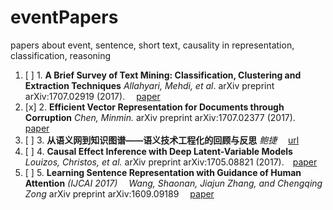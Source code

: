 # eventPapers

papers about event, sentence, short text, causality in representation, classification, reasoning 

1. [ ] 1. **A Brief Survey of Text Mining: Classification, Clustering and Extraction Techniques** *Allahyari, Mehdi, et al*.  arXiv preprint arXiv:1707.02919 (2017). &emsp;[paper](https://arxiv.org/pdf/1707.02919.pdf)
2. [x] 2. **Efficient Vector Representation for Documents through Corruption** *Chen, Minmin.*  arXiv preprint arXiv:1707.02377 (2017). &emsp;[paper](https://arxiv.org/pdf/1707.02377)
3. [ ] 3. **从语义网到知识图谱——语义技术工程化的回顾与反思**  *鲍捷* &emsp;[url](https://zhuanlan.zhihu.com/p/22811120?utm_source=wechat_session&utm_medium=social)
4. [ ] 4. **Causal Effect Inference with Deep Latent-Variable Models**  *Louizos, Christos, et al.* arXiv preprint arXiv:1705.08821 (2017).&emsp;[paper](https://arxiv.org/pdf/1705.08821)
5. [ ] 5. **Learning Sentence Representation with Guidance of Human Attention**  *(IJCAI 2017)* &emsp;*Wang, Shaonan, Jiajun Zhang, and Chengqing Zong* arXiv preprint arXiv:1609.09189 &emsp;[paper](https://arxiv.org/pdf/1609.09189)

